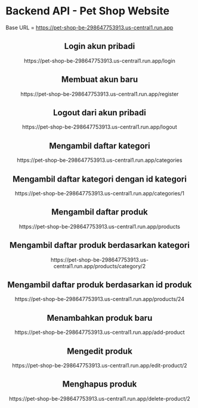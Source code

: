# Backend API - Pet Shop Website

Base URL = https://pet-shop-be-298647753913.us-central1.run.app

<h2 align="center">Login akun pribadi</h2>
<p align="center">https://pet-shop-be-298647753913.us-central1.run.app/login</p>

<h2 align="center">Membuat akun baru</h2>
<p align="center">https://pet-shop-be-298647753913.us-central1.run.app/register</p>

<h2 align="center">Logout dari akun pribadi</h2>
<p align="center">https://pet-shop-be-298647753913.us-central1.run.app/logout</p>

<h2 align="center">Mengambil daftar kategori</h2>
<p align="center">https://pet-shop-be-298647753913.us-central1.run.app/categories</p>

<h2 align="center">Mengambil daftar kategori dengan id kategori</h2>
<p align="center">https://pet-shop-be-298647753913.us-central1.run.app/categories/1</p>

<h2 align="center">Mengambil daftar produk</h2>
<p align="center">https://pet-shop-be-298647753913.us-central1.run.app/products</p>

<h2 align="center">Mengambil daftar produk berdasarkan kategori</h2>
<p align="center">https://pet-shop-be-298647753913.us-central1.run.app/products/category/2</p>

<h2 align="center">Mengambil daftar produk berdasarkan id produk</h2>
<p align="center">https://pet-shop-be-298647753913.us-central1.run.app/products/24</p>

<h2 align="center">Menambahkan produk baru</h2>
<p align="center">https://pet-shop-be-298647753913.us-central1.run.app/add-product</p>

<h2 align="center">Mengedit produk </h2>
<p align="center">https://pet-shop-be-298647753913.us-central1.run.app/edit-product/2</p>

<h2 align="center">Menghapus produk </h2>
<p align="center">https://pet-shop-be-298647753913.us-central1.run.app/delete-product/2</p>

